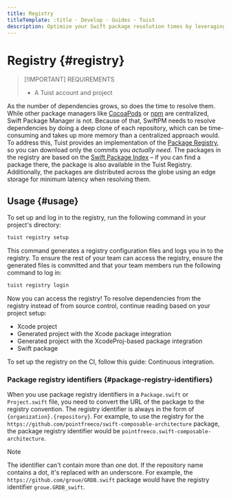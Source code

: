 ```yaml
---
title: Registry
titleTemplate: :title · Develop · Guides · Tuist
description: Optimize your Swift package resolution times by leveraging the Tuist Registry.
---
```


# Registry {#registry}

> [!IMPORTANT] REQUIREMENTS
> - A <LocalizedLink href="/server/introduction/accounts-and-projects">Tuist account and project</LocalizedLink>

As the number of dependencies grows, so does the time to resolve them. While other package managers like [CocoaPods](https://cocoapods.org/) or [npm](https://www.npmjs.com/) are centralized, Swift Package Manager is not. Because of that, SwiftPM needs to resolve dependencies by doing a deep clone of each repository, which can be time-consuming and takes up more memory than a centralized approach would. To address this, Tuist provides an implementation of the [Package Registry](https://github.com/swiftlang/swift-package-manager/blob/main/Documentation/PackageRegistry/PackageRegistryUsage.md), so you can download only the commits you _actually need_. The packages in the registry are based on the [Swift Package Index](https://swiftpackageindex.com/) – if you can find a package there, the package is also available in the Tuist Registry. Additionally, the packages are distributed across the globe using an edge storage for minimum latency when resolving them.

## Usage {#usage}

To set up and log in to the registry, run the following command in your project's directory:

```bash
tuist registry setup
```

This command generates a registry configuration files and logs you in to the registry. To ensure the rest of your team can access the registry, ensure the generated files is committed and that your team members run the following command to log in:

```bash
tuist registry login
```

Now you can access the registry! To resolve dependencies from the registry instead of from source control, continue reading based on your project setup:
- <LocalizedLink href="/guides/develop/registry/xcode-project">Xcode project</LocalizedLink>
- <LocalizedLink href="/guides/develop/registry/generated-project">Generated project with the Xcode package integration</LocalizedLink>
- <LocalizedLink href="/guides/develop/registry/xcodeproj-integration">Generated project with the XcodeProj-based package integration</LocalizedLink>
- <LocalizedLink href="/guides/develop/registry/swift-package">Swift package</LocalizedLink>

To set up the registry on the CI, follow this guide: <LocalizedLink href="/guides/develop/registry/continuous-integration">Continuous integration</LocalizedLink>.

### Package registry identifiers {#package-registry-identifiers}

When you use package registry identifiers in a `Package.swift` or `Project.swift` file, you need to convert the URL of the package to the registry convention. The registry identifier is always in the form of `{organization}.{repository}`. For example, to use the registry for the `https://github.com/pointfreeco/swift-composable-architecture` package, the package registry identifier would be `pointfreeco.swift-composable-architecture`.

> [!NOTE]
> The identifier can't contain more than one dot. If the repository name contains a dot, it's replaced with an underscore.
> For example, the `https://github.com/groue/GRDB.swift` package would have the registry identifier `groue.GRDB_swift`.
